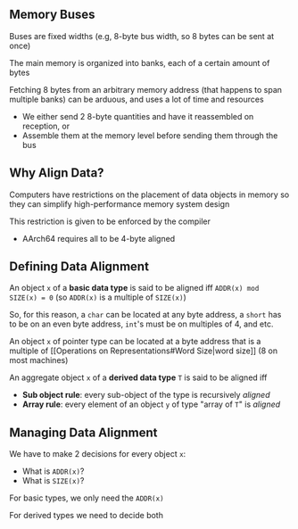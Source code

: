 
## Memory Buses

Buses are fixed widths (e.g, 8-byte bus width, so 8 bytes can be sent at once)

The main memory is organized into banks, each of a certain amount of bytes

Fetching 8 bytes from an arbitrary memory address (that happens to span multiple banks) can be arduous, and uses a lot of time and resources
- We either send 2 8-byte quantities and have it reassembled on reception, or
- Assemble them at the memory level before sending them through the bus

## Why Align Data?

Computers have restrictions on the placement of data objects in memory so they can simplify high-performance memory system design

This restriction is given to be enforced by the compiler
- AArch64 requires all to be 4-byte aligned

## Defining Data Alignment

An object `x` of a **basic data type** is said to be aligned $\text{iff}$ `ADDR(x) mod SIZE(x) = 0` (so `ADDR(x)` is a multiple of `SIZE(x)`)

So, for this reason, a `char` can be located at any byte address, a `short` has to be on an even byte address, `int`'s must be on multiples of 4, and etc.

An object `x` of pointer type can be located at a byte address that is a multiple of [[Operations on Representations#Word Size|word size]] (8 on most machines)

An aggregate object `x` of a **derived data type** `T` is said to be aligned $\text{iff}$ 
- **Sub object rule**: every sub-object of the type is recursively *aligned*
- **Array rule**: every element of an object `y` of type "array of `T`" is *aligned*

## Managing Data Alignment

We have to make 2 decisions for every object `x`:
 - What is `ADDR(x)`?
 - What is `SIZE(x)`?

For basic types, we only need the `ADDR(x)`

For derived types we need to decide both


